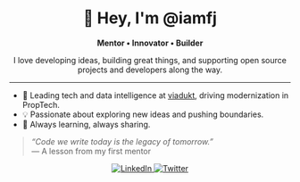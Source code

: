 <h1 align="center">👋 Hey, I'm @iamfj</h1>

<p align="center"><strong>Mentor • Innovator • Builder</strong></p>

<p align="center">
  I love developing ideas, building great things, and supporting open source projects and developers along the way.
</p>

<hr>

<ul>
  <li>🚀 Leading tech and data intelligence at <a href="https://www.viadukt.de/" target="_blank">viadukt</a>, driving modernization in PropTech.</li>
  <li>💡 Passionate about exploring new ideas and pushing boundaries.</li>
  <li>🤝 Always learning, always sharing.</li>
</ul>

<blockquote>
  <em>“Code we write today is the legacy of tomorrow.”</em>  
  <br>— A lesson from my first mentor
</blockquote>

<p align="center">
  <a href="https://www.linkedin.com/in/fabianjocks/" target="_blank">
    <img src="https://img.shields.io/badge/reach_out_on-LinkedIn-blue" alt="LinkedIn">
  </a>
  <a href="https://x.com/dotiamfj" target="_blank">
    <img src="https://img.shields.io/twitter/follow/dotiamfj?style=social" alt="Twitter">
  </a>
</p>
